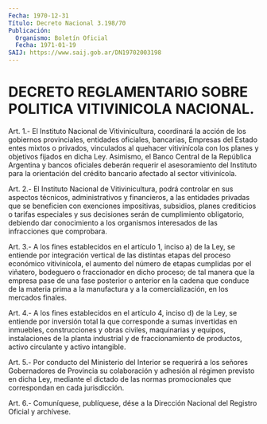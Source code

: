 ```yaml
---
Fecha: 1970-12-31
Título: Decreto Nacional 3.198/70
Publicación:
  Organismo: Boletín Oficial
  Fecha: 1971-01-19
SAIJ: https://www.saij.gob.ar/DN19702003198
---
```

# DECRETO REGLAMENTARIO SOBRE POLITICA VITIVINICOLA NACIONAL.

<a id="1"></a>
Art.  1.- El Instituto Nacional de Vitivinicultura, coordinará la  acción de  los  gobiernos  provinciales,  entidades  oficiales, bancarias,  Empresas del Estado entes mixtos o privados, vinculados al quehacer vitivinícola  con  los  planes  y  objetivos fijados en dicha Ley. Asimismo, el Banco Central de la República  Argentina  y bancos  oficiales  deberán  requerir el asesoramiento del Instituto para  la  orientación  del  crédito  bancario  afectado  al  sector vitivinícola.

<a id="2"></a>
Art.  2.-  El  Instituto  Nacional  de  Vitivinicultura, podrá controlar en sus aspectos técnicos, administrativos  y financieros, a    las  entidades  privadas  que  se  beneficien  con  exenciones impositivas,  subsidios,  planes crediticios o tarifas especiales y sus  decisiones  serán de cumplimiento  obligatorio,  debiendo  dar conocimiento a los  organismos  interesados de las infracciones que comprobara.

<a id="3"></a>
Art.  3.- A los fines establecidos en el artículo 1, inciso a) de la Ley, se  entiende  por  integración vertical de las distintas etapas del proceso económico vitivinícola,  el  aumento  del número de  etapas  cumplidas por el viñatero, bodeguero o fraccionador  en dicho proceso;  de  tal  manera  que  la  empresa  pase de una fase posterior o anterior en la cadena que conduce de la  materia  prima a  la manufactura y a la comercialización, en los mercados finales.

<a id="4"></a>
Art.  4.- A los fines establecidos en el artículo 4, inciso d) de la Ley, se  entiende  por  inversión  total la que corresponde a sumas  invertidas  en inmuebles, construcciones  y  obras  civiles, maquinarias y equipos,  instalaciones  de la planta industrial y de fraccionamiento   de  productos,  activo  circulante    y    activo intangible.

<a id="5"></a>
Art. 5.- Por conducto del Ministerio del Interior se requerirá a los  señores Gobernadores de Provincia su colaboración y adhesión al régimen  previsto  en  dicha  Ley,  mediante  el  dictado de las normas    promocionales  que  correspondan  en  cada  jurisdicción.

<a id="6"></a>
Art. 6.- Comuníquese, publíquese, dése a la Dirección Nacional del Registro Oficial y archívese.